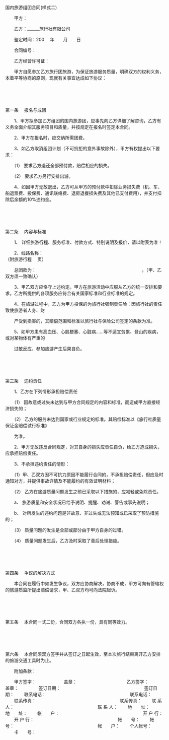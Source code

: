 



国内旅游组团合同(样式二)



 

　　甲方：　　　　　　　　　　　　

　　乙方：______旅行社有限公司　　

　　鉴定时间：200　 年　　月　　日

　　合同编号：

　　乙方经营许可证：　　

　　甲方自愿参加乙方旅行团旅游，为保证旅游服务质量，明确双方的权利义务，本着平等协商的原则，现就有关事宜达成如下协议：

　　

　　

第一条
　报名与成团

　　1、甲方拟参加乙方组团的国内旅游团，应事先向乙方详细了解咨询，乙方有义务全面介绍其服务项目和质量，并按规定在报名时签定本合同。

　　2、甲方在报名时，应交纳所需团费。

　　3、如乙方取消组团计划（不可抗拒的意外事故除外），甲方有权提出以下要求：

　　（1） 要求乙方退还全部预付款，赔偿相应的损失。

　　（2） 要求乙方另行安排出游。

　　4、如因甲方无故退出，乙方可从甲方的预付款中扣除业务损失费（机、车、船退票费、投保费、通讯联络费、退房退餐损失费及其他已支付费用），并支付扣除后余额的10%违约金。

　　

　　

第二条
　内容与标准

　　1、 详细旅游行程、服务标准、付款方式、特别说明及报价，请以附表为准！

　　2、线路名称：　　　　　　　　　　　　　　　　　　　　　　　　　　　（附旅游行程　 页）

　　总团款为：　　　　　　　　　　　　　　　　　　　　　　　　。（甲、乙双方须一致确认）

　　3、甲乙双方应恪守上述约定。甲方在旅游活动中应服从乙方的统一安排和要求。乙方所提供的各项服务应符合有关国家标准和行业标准的规定。

　　4、在旅游过程中，乙方为甲方投保的为旅行社强制责任险：因旅行社的责任致使旅游者人身、财

　　产受到损害的，其赔偿范围和标准以旅行社与保险公司签定的条款为准。

　　5、如甲方患有高血压、心肌梗塞、心脏病……等不适宜劳累、登山的疾病，或对某物体有严重的

　　过敏反应，参加旅游产生后果自负。

　　

　　

第三条
　违约责任

　　1、乙方在下列情形承担赔偿责任

　　（1） 因故意或过失未达到与甲方合同规定的内容和标准，而造成甲方直接经济损失的；

　　（2） 乙方的服务未达到国家或行业规定的标准。其赔偿标准以《旅行社质量保证金赔偿试行标准》

　　为准。

　　2、甲方无故违反合同规定，对其自身的损失应责任自负，给乙方造成损失，应承担赔偿责任。

　　3、不承担违约责任的情形：

　　（1）甲、乙双方因不可抗力原因不能履行合同的，不承担赔偿责任，但应及时通知对方，并提供事故详情及不能履约的有效证明材料；

　　（2） 乙方在旅游质量问题发生之前已采取以下措施的，应减轻或免除责任。

　　a、 旅游质量和安全状况已给予说明、提醒、劝诫、警告或事先说明；

　　b、 对所发生的违约问题是非故意、非过失或无法预知或已采取了预防措施的；

　　（3） 质量问题的发生是全部或部分由于甲方自身的过错。

　　（4） 质量问题发生后，乙方及时采取了善后处理措施。

　　

　　

第四条
　争议的解决方式

　　本合同在履行中如发生争议，双方应协商解决，协商不成，甲方可向有管辖权的旅游质监所提出赔偿请求，甲、乙双方均可向法院起诉。

　　

　　

第五条
　本合同一式二份，合同双方各执一份，具有同等效力。

　　

　　

第六条
　本合同须双方签字并从签订之日起生效，至本次旅行结束离开乙方安排的旅游交通工具时为止。　　

　　附加条款：


　　甲方签字：　　　　　　 盖章：　　　　　　　　　 
　　乙方签字：　　　　　 盖章：
　　
　　签订日期：　　　　　　　　　　　　　　　　　　　签订日期：
　　联系电话：　　　　　　　　　　　　　　　　　　　联系电话：
　　联系传真：　　　　　　　　　　　　　　　　　　　联系传真：
　　联 系 人：　　　　　　　　　　　　　　　　　　　联 系 人：
　　地　　址：　　　　　　　　　　　　　　　　　　　地　　址：
　　帐　　户：　　　　　　　　　　　　　　　　　　　开 户 行：
　　开 户 行：　　　　　　　　　　　　　　　　　　　帐　　号：
　　帐　　号：　　　　　　　　　　　　　　　　　　　帐　　户：
　　个人帐号：
　　卡　　号：
　　


　　